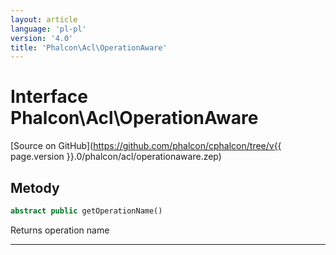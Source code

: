 ```yaml
---
layout: article
language: 'pl-pl'
version: '4.0'
title: 'Phalcon\Acl\OperationAware'
---
```

# Interface **Phalcon\Acl\OperationAware**

[Source on GitHub](https://github.com/phalcon/cphalcon/tree/v{{ page.version }}.0/phalcon/acl/operationaware.zep)

## Metody

```php
abstract public getOperationName()
```

Returns operation name

* * *
